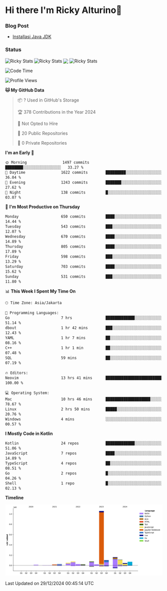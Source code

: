 # Hi there I'm Ricky Alturino👋

### Blog Post

<!-- BLOG-POST-LIST:START -->

- [Installasi Java JDK](https://onirutla.medium.com/installasi-java-jdk-ec701beeb5cb?source=rss-d9d81c918cc9------2)
<!-- BLOG-POST-LIST:END -->

### Status

<img align="center" alt="Ricky Stats" src="https://github-readme-stats.vercel.app/api?username=Alturino&theme=dark&show_icons=true&hide_border=false" />
<img align="center" alt="Ricky Stats" src="https://github-readme-stats.vercel.app/api/top-langs/?username=Alturino&theme=dark&show_icons=true&layout=compact"/>
<img align="center" width="640px" src="https://github-readme-stats.vercel.app/api/wakatime?username=Alturino&layout=compact&hide_border=true&theme=dark">
<img align="center" alt="Ricky Stats" src="https://leetcard.jacoblin.cool/onirutla?border=0&radius=20&ext=activity"/>

<!--START_SECTION:waka-->
![Code Time](http://img.shields.io/badge/Code%20Time-833%20hrs%2017%20mins-blue)

![Profile Views](http://img.shields.io/badge/Profile%20Views-0-blue)

**🐱 My GitHub Data** 

> 📦 ? Used in GitHub's Storage 
 > 
> 🏆 378 Contributions in the Year 2024
 > 
> 🚫 Not Opted to Hire
 > 
> 📜 20 Public Repositories 
 > 
> 🔑 0 Private Repositories 
 > 
**I'm an Early 🐤** 

```text
🌞 Morning                1497 commits        ████████░░░░░░░░░░░░░░░░░   33.27 % 
🌆 Daytime                1622 commits        █████████░░░░░░░░░░░░░░░░   36.04 % 
🌃 Evening                1243 commits        ███████░░░░░░░░░░░░░░░░░░   27.62 % 
🌙 Night                  138 commits         █░░░░░░░░░░░░░░░░░░░░░░░░   03.07 % 
```
📅 **I'm Most Productive on Thursday** 

```text
Monday                   650 commits         ████░░░░░░░░░░░░░░░░░░░░░   14.44 % 
Tuesday                  543 commits         ███░░░░░░░░░░░░░░░░░░░░░░   12.07 % 
Wednesday                670 commits         ████░░░░░░░░░░░░░░░░░░░░░   14.89 % 
Thursday                 805 commits         ████░░░░░░░░░░░░░░░░░░░░░   17.89 % 
Friday                   598 commits         ███░░░░░░░░░░░░░░░░░░░░░░   13.29 % 
Saturday                 703 commits         ████░░░░░░░░░░░░░░░░░░░░░   15.62 % 
Sunday                   531 commits         ███░░░░░░░░░░░░░░░░░░░░░░   11.80 % 
```


📊 **This Week I Spent My Time On** 

```text
🕑︎ Time Zone: Asia/Jakarta

💬 Programming Languages: 
Go                       7 hrs               █████████████░░░░░░░░░░░░   51.14 % 
dbout                    1 hr 42 mins        ███░░░░░░░░░░░░░░░░░░░░░░   12.43 % 
YAML                     1 hr 7 mins         ██░░░░░░░░░░░░░░░░░░░░░░░   08.16 % 
C++                      1 hr 1 min          ██░░░░░░░░░░░░░░░░░░░░░░░   07.48 % 
SQL                      59 mins             ██░░░░░░░░░░░░░░░░░░░░░░░   07.19 % 

🔥 Editors: 
Neovim                   13 hrs 41 mins      █████████████████████████   100.00 % 

💻 Operating System: 
Mac                      10 hrs 46 mins      ████████████████████░░░░░   78.67 % 
Linux                    2 hrs 50 mins       █████░░░░░░░░░░░░░░░░░░░░   20.76 % 
Windows                  4 mins              ░░░░░░░░░░░░░░░░░░░░░░░░░   00.57 % 
```

**I Mostly Code in Kotlin** 

```text
Kotlin                   24 repos            █████████████░░░░░░░░░░░░   51.06 % 
JavaScript               7 repos             ████░░░░░░░░░░░░░░░░░░░░░   14.89 % 
TypeScript               4 repos             ██░░░░░░░░░░░░░░░░░░░░░░░   08.51 % 
Go                       2 repos             █░░░░░░░░░░░░░░░░░░░░░░░░   04.26 % 
Shell                    1 repo              █░░░░░░░░░░░░░░░░░░░░░░░░   02.13 % 
```



**Timeline**

![Lines of Code chart](https://raw.githubusercontent.com/Alturino/Alturino/main/assets/bar_graph.png)


 Last Updated on 29/12/2024 00:45:14 UTC
<!--END_SECTION:waka-->
